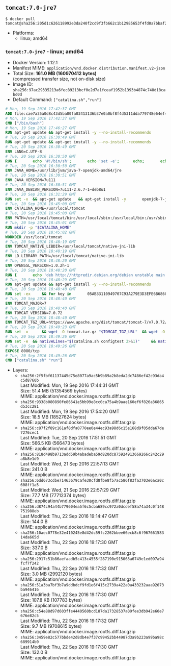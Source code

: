 ## `tomcat:7.0-jre7`

```console
$ docker pull tomcat@sha256:205d1c626118992e3da240f2cd9f3fb662c1b12985653f4fd0a7bbaf2bbf9f2e
```

-	Platforms:
	-	linux; amd64

### `tomcat:7.0-jre7` - linux; amd64

-	Docker Version: 1.12.1
-	Manifest MIME: `application/vnd.docker.distribution.manifest.v2+json`
-	Total Size: **161.0 MB (160970412 bytes)**  
	(compressed transfer size, not on-disk size)
-	Image ID: `sha256:97ac29335213a6fec89213bcf0e2d7a1fceaf1952b1393b4874c748d18cabd0d`
-	Default Command: `["catalina.sh","run"]`

```dockerfile
# Mon, 19 Sep 2016 17:42:37 GMT
ADD file:cae7a35a0d8c43d5ba00fa03413136b37e0a0bf8f4d5311dda779748e64ef425 in / 
# Mon, 19 Sep 2016 17:42:37 GMT
CMD ["/bin/bash"]
# Mon, 19 Sep 2016 17:46:27 GMT
RUN apt-get update && apt-get install -y --no-install-recommends 		ca-certificates 		curl 		wget 	&& rm -rf /var/lib/apt/lists/*
# Tue, 20 Sep 2016 16:30:49 GMT
RUN apt-get update && apt-get install -y --no-install-recommends 		bzip2 		unzip 		xz-utils 	&& rm -rf /var/lib/apt/lists/*
# Tue, 20 Sep 2016 16:30:49 GMT
ENV LANG=C.UTF-8
# Tue, 20 Sep 2016 16:30:50 GMT
RUN { 		echo '#!/bin/sh'; 		echo 'set -e'; 		echo; 		echo 'dirname "$(dirname "$(readlink -f "$(which javac || which java)")")"'; 	} > /usr/local/bin/docker-java-home 	&& chmod +x /usr/local/bin/docker-java-home
# Tue, 20 Sep 2016 16:30:50 GMT
ENV JAVA_HOME=/usr/lib/jvm/java-7-openjdk-amd64/jre
# Tue, 20 Sep 2016 16:30:51 GMT
ENV JAVA_VERSION=7u111
# Tue, 20 Sep 2016 16:30:51 GMT
ENV JAVA_DEBIAN_VERSION=7u111-2.6.7-1~deb8u1
# Tue, 20 Sep 2016 16:31:29 GMT
RUN set -x 	&& apt-get update 	&& apt-get install -y 		openjdk-7-jre-headless="$JAVA_DEBIAN_VERSION" 	&& rm -rf /var/lib/apt/lists/* 	&& [ "$JAVA_HOME" = "$(docker-java-home)" ]
# Tue, 20 Sep 2016 18:45:00 GMT
ENV CATALINA_HOME=/usr/local/tomcat
# Tue, 20 Sep 2016 18:45:00 GMT
ENV PATH=/usr/local/tomcat/bin:/usr/local/sbin:/usr/local/bin:/usr/sbin:/usr/bin:/sbin:/bin
# Tue, 20 Sep 2016 18:45:01 GMT
RUN mkdir -p "$CATALINA_HOME"
# Tue, 20 Sep 2016 18:45:02 GMT
WORKDIR /usr/local/tomcat
# Tue, 20 Sep 2016 18:48:19 GMT
ENV TOMCAT_NATIVE_LIBDIR=/usr/local/tomcat/native-jni-lib
# Tue, 20 Sep 2016 18:48:19 GMT
ENV LD_LIBRARY_PATH=/usr/local/tomcat/native-jni-lib
# Tue, 20 Sep 2016 18:48:20 GMT
ENV OPENSSL_VERSION=1.0.2h-1
# Tue, 20 Sep 2016 18:48:20 GMT
RUN { 		echo 'deb http://httpredir.debian.org/debian unstable main'; 	} > /etc/apt/sources.list.d/unstable.list 	&& { 		echo 'Package: *'; 		echo 'Pin: release a=unstable'; 		echo 'Pin-Priority: -10'; 		echo; 		echo 'Package: openssl libssl*'; 		echo "Pin: version $OPENSSL_VERSION"; 		echo 'Pin-Priority: 990'; 	} > /etc/apt/preferences.d/unstable-openssl
# Tue, 20 Sep 2016 18:48:29 GMT
RUN apt-get update && apt-get install -y --no-install-recommends 		libapr1 		openssl="$OPENSSL_VERSION" 	&& rm -rf /var/lib/apt/lists/*
# Tue, 20 Sep 2016 18:48:40 GMT
RUN set -ex 	&& for key in 		05AB33110949707C93A279E3D3EFE6B686867BA6 		07E48665A34DCAFAE522E5E6266191C37C037D42 		47309207D818FFD8DCD3F83F1931D684307A10A5 		541FBE7D8F78B25E055DDEE13C370389288584E7 		61B832AC2F1C5A90F0F9B00A1C506407564C17A3 		713DA88BE50911535FE716F5208B0AB1D63011C7 		79F7026C690BAA50B92CD8B66A3AD3F4F22C4FED 		9BA44C2621385CB966EBA586F72C284D731FABEE 		A27677289986DB50844682F8ACB77FC2E86E29AC 		A9C5DF4D22E99998D9875A5110C01C5A2F6059E7 		DCFD35E0BF8CA7344752DE8B6FB21E8933C60243 		F3A04C595DB5B6A5F1ECA43E3B7BBB100D811BBE 		F7DA48BB64BCB84ECBA7EE6935CD23C10D498E23 	; do 		gpg --keyserver ha.pool.sks-keyservers.net --recv-keys "$key"; 	done
# Tue, 20 Sep 2016 18:48:40 GMT
ENV TOMCAT_MAJOR=7
# Tue, 20 Sep 2016 18:48:40 GMT
ENV TOMCAT_VERSION=7.0.72
# Tue, 20 Sep 2016 18:48:40 GMT
ENV TOMCAT_TGZ_URL=https://www.apache.org/dist/tomcat/tomcat-7/v7.0.72/bin/apache-tomcat-7.0.72.tar.gz
# Tue, 20 Sep 2016 18:49:23 GMT
RUN set -x 		&& wget -O tomcat.tar.gz "$TOMCAT_TGZ_URL" 	&& wget -O tomcat.tar.gz.asc "$TOMCAT_TGZ_URL.asc" 	&& gpg --batch --verify tomcat.tar.gz.asc tomcat.tar.gz 	&& tar -xvf tomcat.tar.gz --strip-components=1 	&& rm bin/*.bat 	&& rm tomcat.tar.gz* 		&& nativeBuildDir="$(mktemp -d)" 	&& tar -xvf bin/tomcat-native.tar.gz -C "$nativeBuildDir" --strip-components=1 	&& nativeBuildDeps=" 		gcc 		libapr1-dev 		libssl-dev 		make 		openjdk-${JAVA_VERSION%%[-~bu]*}-jdk=$JAVA_DEBIAN_VERSION 	" 	&& apt-get update && apt-get install -y --no-install-recommends $nativeBuildDeps && rm -rf /var/lib/apt/lists/* 	&& ( 		export CATALINA_HOME="$PWD" 		&& cd "$nativeBuildDir/native" 		&& ./configure 			--libdir="$TOMCAT_NATIVE_LIBDIR" 			--prefix="$CATALINA_HOME" 			--with-apr="$(which apr-1-config)" 			--with-java-home="$(docker-java-home)" 			--with-ssl=yes 		&& make -j$(nproc) 		&& make install 	) 	&& apt-get purge -y --auto-remove $nativeBuildDeps 	&& rm -rf "$nativeBuildDir" 	&& rm bin/tomcat-native.tar.gz
# Tue, 20 Sep 2016 18:49:26 GMT
RUN set -e 	&& nativeLines="$(catalina.sh configtest 2>&1)" 	&& nativeLines="$(echo "$nativeLines" | grep 'Apache Tomcat Native')" 	&& nativeLines="$(echo "$nativeLines" | sort -u)" 	&& if ! echo "$nativeLines" | grep 'INFO: Loaded APR based Apache Tomcat Native library' >&2; then 		echo >&2 "$nativeLines"; 		exit 1; 	fi
# Tue, 20 Sep 2016 18:49:26 GMT
EXPOSE 8080/tcp
# Tue, 20 Sep 2016 18:49:26 GMT
CMD ["catalina.sh" "run"]
```

-	Layers:
	-	`sha256:2f5fbf61137445d75e8077a9ac5b9b89a2b8eda2dc7486ef42c93da4c5d8760b`  
		Last Modified: Mon, 19 Sep 2016 17:44:31 GMT  
		Size: 51.4 MB (51354569 bytes)  
		MIME: application/vnd.docker.image.rootfs.diff.tar.gzip
	-	`sha256:9338b080890fe86641e5bb99e8cc0ca75a4b9aae160ef6f826a36865d53cc281`  
		Last Modified: Mon, 19 Sep 2016 17:54:20 GMT  
		Size: 18.5 MB (18527624 bytes)  
		MIME: application/vnd.docker.image.rootfs.diff.tar.gzip
	-	`sha256:c87f2f89c161af8dfa0770ee0e44ec93a98d6c15e168d9f05dda67de7276cec1`  
		Last Modified: Tue, 20 Sep 2016 17:51:51 GMT  
		Size: 566.5 KB (566473 bytes)  
		MIME: application/vnd.docker.image.rootfs.diff.tar.gzip
	-	`sha256:818d498b9713add59b4abadeba59d820dc875924913669266c242c29a8b8e1d9`  
		Last Modified: Wed, 21 Sep 2016 22:57:13 GMT  
		Size: 241.0 B  
		MIME: application/vnd.docker.image.rootfs.diff.tar.gzip
	-	`sha256:6dd673cdbe71463679cafe30cfd8fbe8f57ac586f83fa3703e6aca0c608ff1a5`  
		Last Modified: Wed, 21 Sep 2016 22:57:29 GMT  
		Size: 77.7 MB (77712374 bytes)  
		MIME: application/vnd.docker.image.rootfs.diff.tar.gzip
	-	`sha256:d874c94a44b779604ea5f6c5cba689cc972a0dcdef58a74a34c0f148751988eb`  
		Last Modified: Thu, 22 Sep 2016 19:14:47 GMT  
		Size: 144.0 B  
		MIME: application/vnd.docker.image.rootfs.diff.tar.gzip
	-	`sha256:10aec0778e32e410245e8d42dc59fc2262bbee66ecb8c6f96766158314da665d`  
		Last Modified: Thu, 22 Sep 2016 19:17:30 GMT  
		Size: 337.0 B  
		MIME: application/vnd.docker.image.rootfs.diff.tar.gzip
	-	`sha256:2917c51b86aefaadb5c413c4555f287190e915063a6749e1ed097a94fcf7f242`  
		Last Modified: Thu, 22 Sep 2016 19:17:32 GMT  
		Size: 3.0 MB (2992120 bytes)  
		MIME: application/vnd.docker.image.rootfs.diff.tar.gzip
	-	`sha256:51a3ba7bf3b7a9ddbdcf9fd1e6f415c2739a422a0a433232aaa92073ba946416`  
		Last Modified: Thu, 22 Sep 2016 19:17:30 GMT  
		Size: 107.8 KB (107783 bytes)  
		MIME: application/vnd.docker.image.rootfs.diff.tar.gzip
	-	`sha256:c54e88d97d603ffe4440560bcd187da17328537a09fee3db942e60e7676e82c5`  
		Last Modified: Thu, 22 Sep 2016 19:17:32 GMT  
		Size: 9.7 MB (9708615 bytes)  
		MIME: application/vnd.docker.image.rootfs.diff.tar.gzip
	-	`sha256:3459e82c577bbde42d8db4e7f37c99452bb44987d3a9b223a99ba98c689914b0`  
		Last Modified: Thu, 22 Sep 2016 19:17:30 GMT  
		Size: 132.0 B  
		MIME: application/vnd.docker.image.rootfs.diff.tar.gzip
